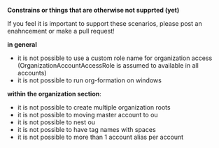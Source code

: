 
**Constrains or things that are otherwise not supprted (yet)**

If you feel it is important to support these scenarios, please post an enahncement or make a pull request!

**in general**
- it is not possible to use a custom role name for organization access (OrganizationAccountAccessRole is assumed to available in all accounts)
- it is not possible to run org-formation on windows

**within the organization section**:
- it is not possible to create multiple organization roots
- it is not possible to moving master account to ou
- it is not possible to nest ou
- it is not possible to have tag names with spaces
- it is not possible to more than 1 account alias per account

